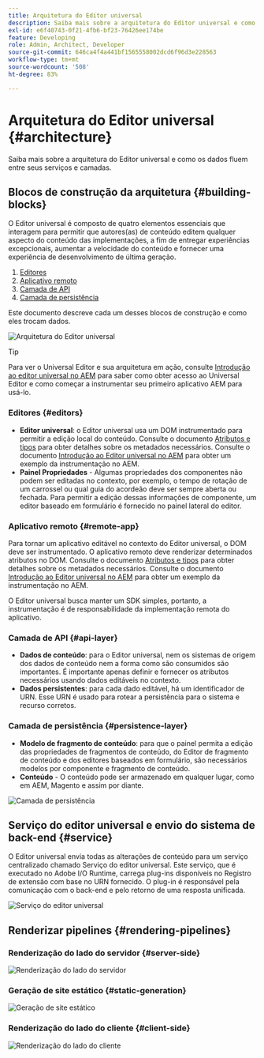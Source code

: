 ```yaml
---
title: Arquitetura do Editor universal
description: Saiba mais sobre a arquitetura do Editor universal e como os dados fluem entre seus serviços e camadas.
exl-id: e6f40743-0f21-4fb6-bf23-76426ee174be
feature: Developing
role: Admin, Architect, Developer
source-git-commit: 646ca4f4a441bf1565558002dcd6f96d3e228563
workflow-type: tm+mt
source-wordcount: '508'
ht-degree: 83%

---
```



# Arquitetura do Editor universal {#architecture}

Saiba mais sobre a arquitetura do Editor universal e como os dados fluem entre seus serviços e camadas.

## Blocos de construção da arquitetura {#building-blocks}

O Editor universal é composto de quatro elementos essenciais que interagem para permitir que autores(as) de conteúdo editem qualquer aspecto do conteúdo das implementações, a fim de entregar experiências excepcionais, aumentar a velocidade do conteúdo e fornecer uma experiência de desenvolvimento de última geração.

1. [Editores](#editors)
1. [Aplicativo remoto](#remote-app)
1. [Camada de API](#api-layer)
1. [Camada de persistência](#persistence-layer)

Este documento descreve cada um desses blocos de construção e como eles trocam dados.

![Arquitetura do Editor universal](assets/architecture.png)

>[!TIP]
>
>Para ver o Universal Editor e sua arquitetura em ação, consulte [Introdução ao editor universal no AEM](getting-started.md) para saber como obter acesso ao Universal Editor e como começar a instrumentar seu primeiro aplicativo AEM para usá-lo.

### Editores {#editors}

* **Editor universal**: o Editor universal usa um DOM instrumentado para permitir a edição local do conteúdo. Consulte o documento [Atributos e tipos](attributes-types.md) para obter detalhes sobre os metadados necessários. Consulte o documento [Introdução ao Editor universal no AEM](getting-started.md) para obter um exemplo da instrumentação no AEM.
* **Painel Propriedades** - Algumas propriedades dos componentes não podem ser editadas no contexto, por exemplo, o tempo de rotação de um carrossel ou qual guia do acordeão deve ser sempre aberta ou fechada. Para permitir a edição dessas informações de componente, um editor baseado em formulário é fornecido no painel lateral do editor.

### Aplicativo remoto {#remote-app}

Para tornar um aplicativo editável no contexto do Editor universal, o DOM deve ser instrumentado. O aplicativo remoto deve renderizar determinados atributos no DOM. Consulte o documento [Atributos e tipos](attributes-types.md) para obter detalhes sobre os metadados necessários. Consulte o documento [Introdução ao Editor universal no AEM](getting-started.md) para obter um exemplo da instrumentação no AEM.

O Editor universal busca manter um SDK simples, portanto, a instrumentação é de responsabilidade da implementação remota do aplicativo.

### Camada de API {#api-layer}

* **Dados de conteúdo**: para o Editor universal, nem os sistemas de origem dos dados de conteúdo nem a forma como são consumidos são importantes. É importante apenas definir e fornecer os atributos necessários usando dados editáveis no contexto.
* **Dados persistentes**: para cada dado editável, há um identificador de URN. Esse URN é usado para rotear a persistência para o sistema e recurso corretos.

### Camada de persistência {#persistence-layer}

* **Modelo de fragmento de conteúdo**: para que o painel permita a edição das propriedades de fragmentos de conteúdo, do Editor de fragmento de conteúdo e dos editores baseados em formulário, são necessários modelos por componente e fragmento de conteúdo.
* **Conteúdo** - O conteúdo pode ser armazenado em qualquer lugar, como em AEM, Magento e assim por diante.

![Camada de persistência](assets/persistence-layer.png)

## Serviço do editor universal e envio do sistema de back-end {#service}

O Editor universal envia todas as alterações de conteúdo para um serviço centralizado chamado Serviço do editor universal. Este serviço, que é executado no Adobe I/O Runtime, carrega plug-ins disponíveis no Registro de extensão com base no URN fornecido. O plug-in é responsável pela comunicação com o back-end e pelo retorno de uma resposta unificada.

![Serviço do editor universal](assets/universal-editor-service.png)

## Renderizar pipelines {#rendering-pipelines}

### Renderização do lado do servidor {#server-side}

![Renderização do lado do servidor](assets/server-side.png)

### Geração de site estático {#static-generation}

![Geração de site estático](assets/static-generation.png)

### Renderização do lado do cliente {#client-side}

![Renderização do lado do cliente](assets/client-side.png)
